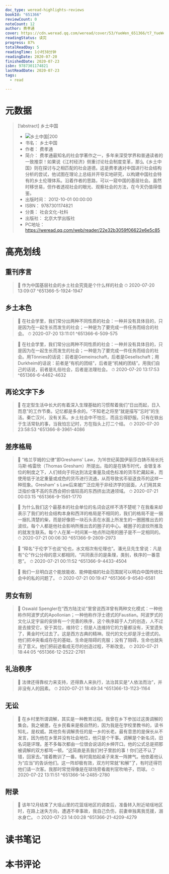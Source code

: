 ```yaml
---
doc_type: weread-highlights-reviews
bookId: "651366"
reviewCount: 0
noteCount: 12
author: 费孝通
cover: https://cdn.weread.qq.com/weread/cover/53/YueWen_651366/t7_YueWen_651366.jpg
readingStatus: 读完
progress: 87%
totalReadDay: 5
readingTime: 1小时38分钟
readingDate: 2020-07-20
finishedDate: 2020-07-23
isbn: 9787301174821
lastReadDate: 2020-07-23
tags:
  - read

---
```

# 元数据
> [!abstract] 乡土中国
> - ![ 乡土中国|200](https://cdn.weread.qq.com/weread/cover/53/YueWen_651366/t7_YueWen_651366.jpg)
> - 书名： 乡土中国
> - 作者： 费孝通
> - 简介： 费孝通最知名的社会学著作之一，多年来深受学界和普通读者的一致推崇！如果说《江村经济》侧重讨论社会制度变革，那么《乡土中国》则在探讨与之相匹配的社会道德。这是费孝通对中国进行社会结构分析的尝试，他试图在理论上总结并开导实地研究，以构建中国社会特有的乡土伦理体系。沿着作者的思路，可以一窥中国的基层社会。虽然时移世易，但作者透视社会的眼光、观察社会的方法，在今天仍值得借鉴。
> - 出版时间： 2012-10-01 00:00:00
> - ISBN： 9787301174821
> - 分类： 社会文化-社科
> - 出版社： 北京大学出版社
> - PC地址：https://weread.qq.com/web/reader/22e32b3059f06622e6e5c85

# 高亮划线

## 重刊序言

> 📌 作为中国基层社会的乡土社会究竟是个什么样的社会 
> ⏱ 2020-07-20 13:09:07 ^651366-5-1924-1947

## 乡土本色

> 📌 在社会学里，我们常分出两种不同性质的社会：一种并没有具体目的，只是因为在一起生长而发生的社会；一种是为了要完成一件任务而结合的社会。 
> ⏱ 2020-07-20 13:11:01 ^651366-6-509-575

> 📌 在社会学里，我们常分出两种不同性质的社会：一种并没有具体目的，只是因为在一起生长而发生的社会；一种是为了要完成一件任务而结合的社会。用Tönnies的话说：前者是Gemeinschaft，后者是Gesellschaft；用Durkheim的话说：前者是“有机的团结”，后者是“机械的团结”。用我们自己的话说，前者是礼俗社会，后者是法理社会。 
> ⏱ 2020-07-20 13:17:53 ^651366-6-4462-4632

## 再论文字下乡

> 📌 在定型生活中长大的有着深入生理基础的习惯帮着我们“日出而起，日入而息”的工作节奏。记忆都是多余的。“不知老之将至”就是描写“忘时”的生活。秦亡汉兴，没有关系。乡土社会中不怕忘，而且忘得舒服。只有在轶出于生活常轨的事，当我怕忘记时，方在指头上打二个结。 
> ⏱ 2020-07-20 23:58:53 ^651366-8-3961-4086

## 差序格局

> 📌 “格兰亨姆的公律”即Greshams' Law，为16世纪英国伊丽莎白铸币局长托马斯·格雷欣（Thomas Gresham）所提出。指的是在铸币时代，金银复本位的制度之下，人们倾向于将达到法定重量及成色标准的货币贮藏起来，而使用低于法定重量或成色的货币进行流通，从而导致劣币驱逐良币的这样一种现象。Gresham' s Law后来被广泛应用于非经济学的层面，人们用其来泛指价值不高的东西会把价值较高的东西挤出流通领域。 
> ⏱ 2020-07-21 00:03:15 ^651366-9-1561-1770

> 📌 为什么我们这个最基本的社会单位的名词会这样不清不楚呢？在我看来却表示了我们的社会结构本身和西洋的格局是不相同的，我们的格局不是一捆一捆扎清楚的柴，而是好像把一块石头丢在水面上所发生的一圈圈推出去的波纹。每个人都是他社会影响所推出去的圈子的中心。被圈子的波纹所推及的就发生联系。每个人在某一时间某一地点所动用的圈子是不一定相同的。 
> ⏱ 2020-07-21 00:06:30 ^651366-9-2809-2973

> 📌 “释名”于伦字下也说“伦也，水文相次有伦理也”。潘光旦先生曾说：凡是有“仑”作公分母的意义都相同，“共同表示的是条理，类别，秩序的一番意思”。 
> ⏱ 2020-07-21 00:11:52 ^651366-9-4433-4504

> 📌 我们一旦明白这个能放能收、能伸能缩的社会范围就可以明白中国传统社会中的私的问题了。 
> ⏱ 2020-07-21 00:19:47 ^651366-9-6540-6581

## 男女有别

> 📌 Oswald Spengler在“西方陆沈论”里曾说西洋曾有两种文化模式：一种他称作阿波罗式的Apollonian；一种他称作浮士德式的Faustian。阿波罗式的文化认定宇宙的安排有一个完善的秩序，这个秩序超于人力的创造，人不过是去接受它，安于其位，维持它；但是人连维持它的力量都没有，天堂遗失了，黄金时代过去了。这是西方古典的精神。现代的文化却是浮士德式的。他们把冲突看成存在的基础，生命是阻碍的克服；没有了阻碍，生命也就失去了意义。他们把前途看成无尽的创造过程，不断改变。 
> ⏱ 2020-07-21 18:44:05 ^651366-12-2522-2761

## 礼治秩序

> 📌 法律还得靠权力来支持，还得靠人来执行，法治其实是“人依法而治”，并非没有人的因素。 
> ⏱ 2020-07-21 18:49:34 ^651366-13-1123-1164

## 无讼

> 📌 在乡村里所谓调解，其实是一种教育过程。我曾在乡下参加过这类调解的集会。我之被邀，在乡民看来是极自然的，因为我是在学校里教书的，读书知礼，是权威。其他负有调解责任的是一乡的长老。最有意思的是保长从不发言，因为他在乡里并没有社会地位，他只是个干事。调解是个新名词，旧名词是评理。差不多每次都由一位很会说话的乡绅开口。他的公式总是把那被调解的双方都骂一顿。“这简直是丢我们村子里脸的事！你们还不认了错，回家去。”接着教训了一番。有时竟拍起桌子来发一阵脾气。他依着他认为“应当”的告诉他们。这一阵却极有效，双方时常就“和解”了，有时还得罚他们请一次客。我那时常觉得像是在球场旁看裁判官吹哨子，罚球。 
> ⏱ 2020-07-22 13:11:51 ^651366-14-2485-2780

## 附录

> 📌 该年12月结束了大瑶山里的花篮瑶地区的调查后，准备转入附近坳瑶地区时，在路上迷失方向，遭遇不幸事故，我自己负伤，前妻单独离我觅援，溺水身亡。 
> ⏱ 2020-07-23 14:00:28 ^651366-21-4209-4279

# 读书笔记

# 本书评论

